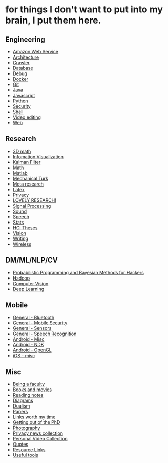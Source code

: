 for things I don't want to put into my brain, I put them here.
==========


Engineering
------

- [Amazon Web Service](eng_aws.md)
- [Architecture](eng_architecture.md)
- [Crawler](eng_crawler.md)
- [Database](eng_database.md)
- [Debug](eng_debug.md)
- [Docker](eng_docker.md)
- [Git](eng_git.md)
- [Java](eng_java.md)
- [Javascript](eng_javascript.md)
- [Python](eng_python.md)
- [Security](eng_security.md)
- [Shell](eng_shell.md)
- [Video editing](eng_videoediting.md)
- [Web](eng_web.md)


Research
------
- [3D math](hci_3dmath.md)
- [Infomation Visualization](hci_infovis.md)
- [Kalman Filter](hci_kalmanfilter.md)
- [Math](hci_math.md)
- [Matlab](hci_matlab.md)
- [Mechanical Turk](hci_mechanicalturk.md)
- [Meta research](hci_metaresearch.md)
- [Latex](hci_latex.md)
- [Privacy](hci_privacy.md)
- [LOVELY RESEARCH!](hci_randompapers.md)
- [Signal Processing](hci_signalprocessing.md)
- [Sound](hci_sound.md)
- [Speech](hci_speechrec.md)
- [Stats](hci_stats.md)
- [HCI Theses](hci_thesis.md)
- [Vision](hci_vision.md)
- [Writing](hci_writing.md)
- [Wireless](hci_wireless.md)


DM/ML/NLP/CV
------

- [Probabilistic Programming and Bayesian Methods for Hackers](ml_hacker_bayesian.md)
- [Hadoop](ml_hadoop.md)
- [Computer Vision](ml_vision.md)
- [Deep Learning](ml_deeplearning.md)

Mobile
------

- [General - Bluetooth](mobile_bluetooth.md)
- [General - Mobile Security](mobile_security.md)
- [General - Sensors](mobile_sensors.md)
- [General - Speech Recognition](mobile_speech.md)
- [Android - Misc](mobile_android_misc.md)
- [Android - NDK](mobile_android_ndk.md)
- [Android - OpenGL](mobile_android_opengl.md)
- [iOS - misc](mobile_ios_misc.md)

Misc
------
- [Being a faculty](misc_being_a_faculty.md)
- [Books and movies](misc_book_movie.md)
- [Reading notes](misc_readingnotes.md)
- [Diagrams](misc_diagrams.md)
- [Dualism](misc_dualism.md)
- [Papers](misc_paperreading.md)
- [Links worth my time](misc_linksworthmytime.md)
- [Getting out of the PhD](misc_phd.md)
- [Photography](misc_photography.md)
- [Privacy news collection](misc_privacynews.md)
- [Personal Video Collection](misc_videos.md)
- [Quotes](misc_quotes.md)
- [Resource Links](misc_res_links.md)
- [Useful tools](misc_tools.md)
